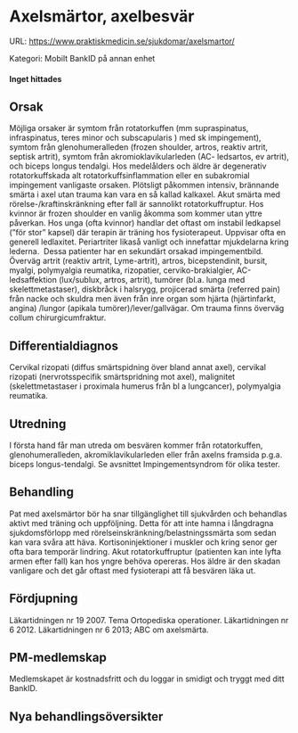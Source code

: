 # Axelsmärtor, axelbesvär

URL: https://www.praktiskmedicin.se/sjukdomar/axelsmartor/



Kategori: Mobilt BankID på annan enhet

#### Inget hittades

## Orsak

Möjliga orsaker är symtom från rotatorkuffen (mm supraspinatus, infraspinatus, teres minor och subscapularis ) med sk impingement), symtom från glenohumeralleden (frozen shoulder, artros, reaktiv artrit, septisk artrit), symtom från akromioklavikularleden (AC- ledsartos, ev artrit), och biceps longus tendalgi.
Hos medelålders och äldre är degenerativ rotatorkuffskada alt rotatorkuffsinflammation eller en subakromial impingement vanligaste orsaken. Plötsligt påkommen intensiv, brännande smärta i axel utan trauma kan vara en så kallad kalkaxel. Akut smärta med rörelse-/kraftinskränkning efter fall är sannolikt rotatorkuffruptur. Hos kvinnor är frozen shoulder en vanlig åkomma som kommer utan yttre påverkan.
Hos unga (ofta kvinnor) handlar det oftast om instabil ledkapsel (”för stor” kapsel) där terapin är träning hos fysioterapeut. Uppvisar ofta en generell ledlaxitet. Periartriter likaså vanligt och innefattar mjukdelarna kring lederna.  Dessa patienter har en sekundärt orsakad impingementbild.
Överväg artrit (reaktiv artrit, Lyme-artrit), artros, bicepstendinit, bursit, myalgi, polymyalgia reumatika, rizopatier, cerviko-brakialgier, AC-ledsaffektion (lux/sublux, artros, artrit), tumörer (bl.a. lunga med skelettmetastaser), diskbråck i halsrygg, projicerad smärta (referred pain) från nacke och skuldra men även från inre organ som hjärta (hjärtinfarkt, angina) /lungor (apikala tumörer)/lever/gallvägar. Om trauma finns överväg collum chirurgicumfraktur.

## Differentialdiagnos

Cervikal rizopati (diffus smärtspidning över bland annat axel), cervikal rizopati (nervrotsspecifik smärtspridning mot axel), malignitet (skelettmetastaser i proximala humerus från bl a lungcancer), polymyalgia reumatika.

## Utredning

I första hand får man utreda om besvären kommer från rotatorkuffen, glenohumeralleden, akromiklavikularleden eller från axelns framsida p.g.a. biceps longus-tendalgi.
Se avsnittet Impingementsyndrom för olika tester.

## Behandling

Pat med axelsmärtor bör ha snar tillgänglighet till sjukvården och behandlas aktivt med träning och uppföljning. Detta för att inte hamna i långdragna sjukdomsförlopp med rörelseinskränkning/belastningssmärta som sedan kan vara svåra att häva. Kortisoninjektioner i muskler och kring senor ger ofta bara temporär lindring. Akut rotatorkuffruptur (patienten kan inte lyfta armen efter fall) kan hos yngre behöva opereras. Hos äldre är den skadan vanligare och det går oftast med fysioterapi att få besvären läka ut.

## Fördjupning

Läkartidningen nr 19 2007. Tema Ortopediska operationer. Läkartidningen nr 6 2012. Läkartidningen nr 6 2013; ABC om axelsmärta.

## PM-medlemskap

Medlemskapet är kostnadsfritt och du loggar in smidigt och tryggt med ditt BankID.

## Nya behandlingsöversikter


